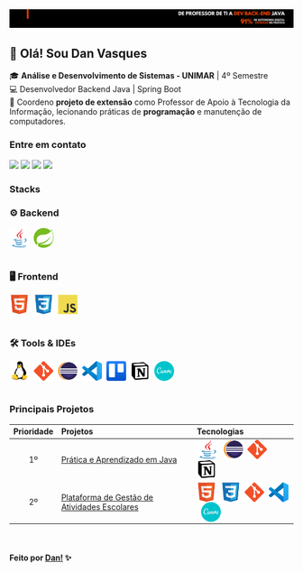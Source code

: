 <img src="./assets/image/image/fundo-linha.png">

## 👋 Olá! Sou Dan Vasques <br>

🎓 **Análise e Desenvolvimento de Sistemas - UNIMAR** | 4º Semestre <br>
💻 Desenvolvedor Backend Java | Spring Boot <br>
📝 Coordeno **projeto de extensão** como Professor de Apoio à Tecnologia da Informação, lecionando práticas de **programação** e manutenção de computadores. <br>

### Entre em contato
<p>  
    <a href="https://danvasquesc.github.io/portfolio-dan"><img src="https://img.shields.io/badge/Portfolio-FF4500?style=for-the-badge"></a>
    <a href="https://www.linkedin.com/in/dan-vasques-carvalho"><img src="https://img.shields.io/badge/LinkedIn-FF4500?style=for-the-badge"></a>
    <a href="https://danvasquesc.github.io/portfolio-dan/src/docs/Dan_Vasques_Carvalho_Estagio_TI.pdf"><img src="https://img.shields.io/badge/Curriculo-FF4500?style=for-the-badge"></a>
    <a href="mailto:dan.vasques@outlook.com.br"><img src="https://img.shields.io/badge/-Email-FF4500?style=for-the-badge"></a>
</p>

### Stacks
### ⚙️ Backend
<div style="display: inline_block">
  <img align="center" alt="Java" height="35" width="35" src="https://raw.githubusercontent.com/devicons/devicon/master/icons/java/java-original.svg">&nbsp;
  <img align="center" alt="SpringBoot" height="35" width="35" src="https://raw.githubusercontent.com/devicons/devicon/master/icons/spring/spring-original.svg">&nbsp;
</div> <br>

### 🖥️ Frontend
<div style="display: inline_block"> 
  <img align="center" alt="HTML5" height="35" width="35" src="https://raw.githubusercontent.com/devicons/devicon/master/icons/html5/html5-original.svg">&nbsp;
  <img align="center" alt="CSS3" height="35" width="35" src="https://raw.githubusercontent.com/devicons/devicon/master/icons/css3/css3-original.svg">&nbsp;
  <img align="center" alt="Javascript" height="35" width="35" src="https://raw.githubusercontent.com/devicons/devicon/master/icons/javascript/javascript-original.svg">&nbsp;
</div> <br>

### 🛠️ Tools & IDEs
<div style="display: inline_block"> 
  <img align="center" alt="Linux" height="35" width="35" src="https://raw.githubusercontent.com/devicons/devicon/master/icons/linux/linux-original.svg">&nbsp;
  <img align="center" alt="Git" height="35" width="35" src="https://raw.githubusercontent.com/devicons/devicon/master/icons/git/git-original.svg">&nbsp;
  <img align="center" alt="Eclipse" height="35" width="35" src="https://raw.githubusercontent.com/devicons/devicon/master/icons/eclipse/eclipse-original.svg">&nbsp;
  <img align="center" alt="Vscode" height="35" width="35" src="https://raw.githubusercontent.com/devicons/devicon/master/icons/vscode/vscode-original.svg">&nbsp;
  <img align="center" alt="Trello" height="35" width="35" src="https://raw.githubusercontent.com/devicons/devicon/master/icons/trello/trello-original.svg">&nbsp;
  <img align="center" alt="Notion" height="35" width="35" src="https://raw.githubusercontent.com/devicons/devicon/master/icons/notion/notion-original.svg">&nbsp;
  <img align="center" alt="Canva" height="35" width="35" src="https://raw.githubusercontent.com/devicons/devicon/master/icons/canva/canva-original.svg">&nbsp;
</div> 

<br>

### Principais Projetos
| Prioridade |    Projetos                                       | Tecnologias                                           |
|   :---:    |     :---                                          |          :---                                   |
|    1º      | [Prática e Aprendizado em Java][2]                | <img align="center" alt="Java" height="35" width="40" src="https://raw.githubusercontent.com/devicons/devicon/master/icons/java/java-original.svg">&nbsp;   <img align="center" alt="Eclipse" height="35" width="35" src="https://raw.githubusercontent.com/devicons/devicon/master/icons/eclipse/eclipse-original.svg">&nbsp;   <img align="center" alt="Git" height="35" width="35" src="https://raw.githubusercontent.com/devicons/devicon/master/icons/git/git-original.svg">&nbsp;   <img align="center" alt="Notion" height="35" width="35" src="https://raw.githubusercontent.com/devicons/devicon/master/icons/notion/notion-original.svg">&nbsp; |
|    2º      | [Plataforma de Gestão de Atividades Escolares][1] |  <img align="center" alt="HTML5" height="35" width="35" src="https://raw.githubusercontent.com/devicons/devicon/master/icons/html5/html5-original.svg">&nbsp; <img align="center" alt="CSS3" height="35" width="35" src="https://raw.githubusercontent.com/devicons/devicon/master/icons/css3/css3-original.svg">&nbsp;   <img align="center" alt="Git" height="35" width="35" src="https://raw.githubusercontent.com/devicons/devicon/master/icons/git/git-original.svg">&nbsp;   <img align="center" alt="Vscode" height="35" width="35" src="https://raw.githubusercontent.com/devicons/devicon/master/icons/vscode/vscode-original.svg">&nbsp;   <img align="center" alt="Canva" height="35" width="35" src="https://raw.githubusercontent.com/devicons/devicon/master/icons/canva/canva-original.svg">&nbsp; | 

[1]: https://github.com/danvasquesc/projeto-plataforma-atividades-escolares
[2]: https://github.com/danvasquesc/exercicios_java

<br>

#### Feito por [Dan!](https://github.com/danvasquesc) ✨
